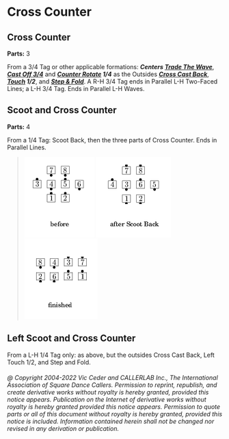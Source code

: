 
# Cross Counter

## Cross Counter

**Parts:** 3  

From a 3/4 Tag or other applicable formations:
***Centers [Trade The Wave](../plus/trade_the_wave.md)***,
***[Cast Off 3/4](../ms/cast_off_three_quarters.md)*** and
***[Counter Rotate](../c1/counter_rotate.md) 1/4***
as the Outsides ***[Cross Cast Back](../c1/cast_back.md)***,
***[Touch](../b2/touch_a_quarter.md) 1/2***, and
***[Step & Fold](../c1/step_and_fold.md)***.
A R-H 3/4 Tag ends in Parallel L-H Two-Faced Lines;
a L-H 3/4 Tag. Ends in Parallel L-H Waves.

## Scoot and Cross Counter

**Parts:** 4

From a 1/4 Tag: Scoot Back, then the three parts of Cross Counter.
Ends in Parallel Lines.

> 
> ![alt](cross_counter-1.png)
> ![alt](cross_counter-2.png)
> ![alt](cross_counter-3.png)
> 

## Left Scoot and Cross Counter

From a L-H 1/4 Tag only: as above, but the outsides Cross Cast Back,
Left Touch 1/2, and Step and Fold.

###### @ Copyright 2004-2022 Vic Ceder and CALLERLAB Inc., The International Association of Square Dance Callers. Permission to reprint, republish, and create derivative works without royalty is hereby granted, provided this notice appears. Publication on the Internet of derivative works without royalty is hereby granted provided this notice appears. Permission to quote parts or all of this document without royalty is hereby granted, provided this notice is included. Information contained herein shall not be changed nor revised in any derivation or publication.

<!-- Parts
CrossCounter1
CrossCounter2
CrossCounter3
CrossCounter1
CrossCounter2
CrossCounter3
-->